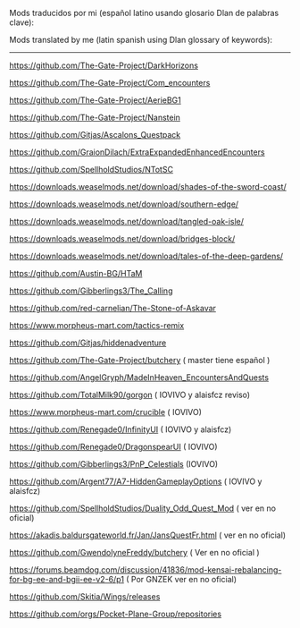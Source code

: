 Mods traducidos por mi (español latino usando glosario Dlan de palabras clave):

Mods translated by me (latin spanish using Dlan glossary of keywords):

-------------------------------------------------------------------------------------------------------------------------

https://github.com/The-Gate-Project/DarkHorizons

https://github.com/The-Gate-Project/Com_encounters

https://github.com/The-Gate-Project/AerieBG1

https://github.com/The-Gate-Project/Nanstein

https://github.com/Gitjas/Ascalons_Questpack

https://github.com/GraionDilach/ExtraExpandedEnhancedEncounters

https://github.com/SpellholdStudios/NTotSC

https://downloads.weaselmods.net/download/shades-of-the-sword-coast/

https://downloads.weaselmods.net/download/southern-edge/

https://downloads.weaselmods.net/download/tangled-oak-isle/

https://downloads.weaselmods.net/download/bridges-block/

https://downloads.weaselmods.net/download/tales-of-the-deep-gardens/

https://github.com/Austin-BG/HTaM       

https://github.com/Gibberlings3/The_Calling

https://github.com/red-carnelian/The-Stone-of-Askavar

https://www.morpheus-mart.com/tactics-remix

https://github.com/Gitjas/hiddenadventure

https://github.com/The-Gate-Project/butchery ( master tiene español )

https://github.com/AngelGryph/MadeInHeaven_EncountersAndQuests

https://github.com/TotalMilk90/gorgon ( IOVIVO y alaisfcz reviso)

https://www.morpheus-mart.com/crucible  ( IOVIVO)

https://github.com/Renegade0/InfinityUI  ( IOVIVO y alaisfcz)

https://github.com/Renegade0/DragonspearUI ( IOVIVO)

https://github.com/Gibberlings3/PnP_Celestials (IOVIVO)

https://github.com/Argent77/A7-HiddenGameplayOptions ( IOVIVO y alaisfcz)

https://github.com/SpellholdStudios/Duality_Odd_Quest_Mod ( ver en no oficial)

https://akadis.baldursgateworld.fr/Jan/JansQuestFr.html ( ver en no oficial)

https://github.com/GwendolyneFreddy/butchery ( Ver en no oficial )

https://forums.beamdog.com/discussion/41836/mod-kensai-rebalancing-for-bg-ee-and-bgii-ee-v2-6/p1 ( Por GNZEK ver en no oficial)

https://github.com/Skitia/Wings/releases 



























https://github.com/orgs/Pocket-Plane-Group/repositories
